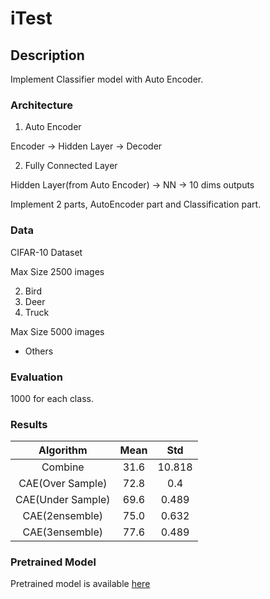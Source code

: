 # iTest


## Description

Implement Classifier model with Auto Encoder.


### Architecture

1. Auto Encoder

Encoder -> Hidden Layer -> Decoder

2. Fully Connected Layer

Hidden Layer(from Auto Encoder) -> NN -> 10 dims outputs


Implement 2 parts, AutoEncoder part and Classification part.


### Data

CIFAR-10 Dataset

Max Size 2500 images

2. Bird
4. Deer
9. Truck

Max Size 5000 images

- Others


### Evaluation

1000 for each class.

### Results

| Algorithm | Mean | Std |
| :---: | :---: | :---: |
| Combine | 31.6 | 10.818 |
| CAE(Over Sample) | 72.8 | 0.4 |
| CAE(Under Sample) | 69.6 | 0.489 |
| CAE(2ensemble) | 75.0 | 0.632 |
| CAE(3ensemble) | 77.6 | 0.489 | 

### Pretrained Model

Pretrained model is available [here](https://drive.google.com/drive/folders/1B4mSPVkEN2pWp2hAWq9eMPJnIkr4zE9i?usp=sharing)

